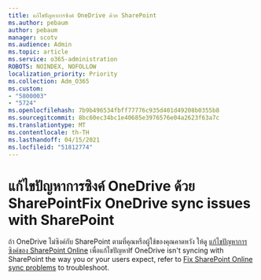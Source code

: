 ```yaml
---
title: แก้ไขปัญหาการซิงค์ OneDrive ด้วย SharePoint
ms.author: pebaum
author: pebaum
manager: scotv
ms.audience: Admin
ms.topic: article
ms.service: o365-administration
ROBOTS: NOINDEX, NOFOLLOW
localization_priority: Priority
ms.collection: Adm_O365
ms.custom:
- "5800003"
- "5724"
ms.openlocfilehash: 7b9b496534fbff77776c935d401d49208b0355b8
ms.sourcegitcommit: 8bc60ec34bc1e40685e3976576e04a2623f63a7c
ms.translationtype: MT
ms.contentlocale: th-TH
ms.lasthandoff: 04/15/2021
ms.locfileid: "51812774"
---
```

# <a name="fix-onedrive-sync-issues-with-sharepoint"></a><span data-ttu-id="50998-102">แก้ไขปัญหาการซิงค์ OneDrive ด้วย SharePoint</span><span class="sxs-lookup"><span data-stu-id="50998-102">Fix OneDrive sync issues with SharePoint</span></span>

<span data-ttu-id="50998-103">ถ้า OneDrive ไม่ซิงค์กับ SharePoint ตามที่คุณหรือผู้ใช้ของคุณคาดหวัง ให้ดู [แก้ไขปัญหาการซิงค์ของ SharePoint Online](https://support.office.com/article/fix-sharepoint-online-sync-problems-aaa2d172-8d45-4e94-9c04-5364d04ca2f4?ui=en-US&rs=en-US&ad=US) เพื่อแก้ไขปัญหา</span><span class="sxs-lookup"><span data-stu-id="50998-103">If OneDrive isn't syncing with SharePoint the way you or your users expect, refer to [Fix SharePoint Online sync problems](https://support.office.com/article/fix-sharepoint-online-sync-problems-aaa2d172-8d45-4e94-9c04-5364d04ca2f4?ui=en-US&rs=en-US&ad=US) to troubleshoot.</span></span>
